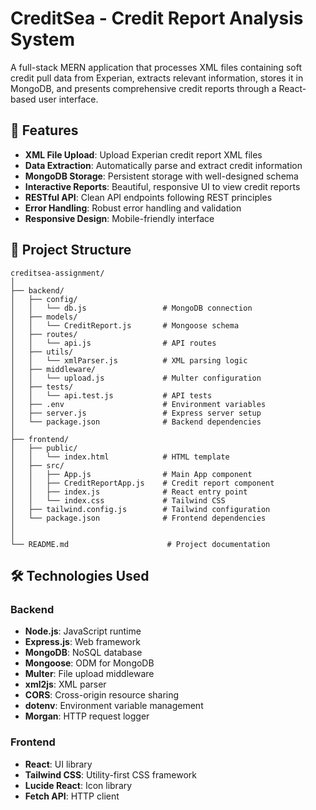 # CreditSea - Credit Report Analysis System

A full-stack MERN application that processes XML files containing soft credit pull data from Experian, extracts relevant information, stores it in MongoDB, and presents comprehensive credit reports through a React-based user interface.

## 🚀 Features

- **XML File Upload**: Upload Experian credit report XML files
- **Data Extraction**: Automatically parse and extract credit information
- **MongoDB Storage**: Persistent storage with well-designed schema
- **Interactive Reports**: Beautiful, responsive UI to view credit reports
- **RESTful API**: Clean API endpoints following REST principles
- **Error Handling**: Robust error handling and validation
- **Responsive Design**: Mobile-friendly interface

## 📁 Project Structure
```
creditsea-assignment/
│
├── backend/
│   ├── config/
│   │   └── db.js                 # MongoDB connection
│   ├── models/
│   │   └── CreditReport.js       # Mongoose schema
│   ├── routes/
│   │   └── api.js                # API routes
│   ├── utils/
│   │   └── xmlParser.js          # XML parsing logic
│   ├── middleware/
│   │   └── upload.js             # Multer configuration
│   ├── tests/
│   │   └── api.test.js           # API tests
│   ├── .env                      # Environment variables
│   ├── server.js                 # Express server setup
│   └── package.json              # Backend dependencies
│
├── frontend/
│   ├── public/
│   │   └── index.html            # HTML template
│   ├── src/
│   │   ├── App.js                # Main App component
│   │   ├── CreditReportApp.js    # Credit report component
│   │   ├── index.js              # React entry point
│   │   └── index.css             # Tailwind CSS
│   ├── tailwind.config.js        # Tailwind configuration
│   └── package.json              # Frontend dependencies
│
│
└── README.md                      # Project documentation
```

## 🛠️ Technologies Used

### Backend
- **Node.js**: JavaScript runtime
- **Express.js**: Web framework
- **MongoDB**: NoSQL database
- **Mongoose**: ODM for MongoDB
- **Multer**: File upload middleware
- **xml2js**: XML parser
- **CORS**: Cross-origin resource sharing
- **dotenv**: Environment variable management
- **Morgan**: HTTP request logger

### Frontend
- **React**: UI library
- **Tailwind CSS**: Utility-first CSS framework
- **Lucide React**: Icon library
- **Fetch API**: HTTP client


